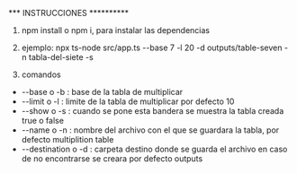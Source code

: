 *** INSTRUCCIONES **********

1. npm install o npm i, para instalar las dependencias
2. ejemplo: npx ts-node src/app.ts --base 7 -l 20 -d outputs/table-seven -n tabla-del-siete -s

3. comandos

* --base o -b        : base de la tabla de multiplicar
* --limit o -l       : limite de la tabla de multiplicar por defecto 10
* --show o -s        : cuando se pone esta bandera se muestra la tabla creada true o false
* --name o -n        : nombre del archivo con el que se guardara la tabla, por defecto multiplition table
* --destination o -d : carpeta destino donde se guarda el archivo en caso de no encontrarse se creara por defecto outputs